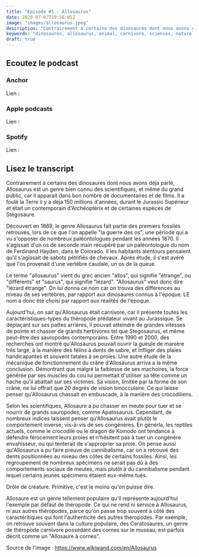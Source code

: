 ```yaml
---
title: "Episode #5 - Allosaurus"
date: 2020-07-07T19:56:05Z
image: "images/allosaurus.jpeg"
description: "Contrairement à certains des dinosaures dont nous avons déja parlé, Allosaurus est un genre bien connu des scientifiques, et même du grand public, car il apparait dans bon nombre de documentaires et de films."
keywords: "dinosaures, allosaurus, animal, carnivore, sciences, naturelle, podcast, apple, anchor, spotify, jurassic"
draft: true
---
```


## Ecoutez le podcast

### Anchor

Lien :

### Apple podcasts

Lien :

### Spotify

Lien :

## Lisez le transcript

Contrairement à certains des dinosaures dont nous avons déja parlé, Allosaurus est un genre bien connu des scientifiques, et même du grand public, car il apparait dans bon nombre de documentaires et de films. Il a foulé la Terre il y a déja 150 millions d'années, durant le Jurassic Supérieur et était un contemporain d'Archéoptérix et de certaines espèces de Stégosaure.

Découvert en 1869, le genre Allosaurus fait partie des premiers fossiles retrouvés, lors de ce que l'on appelle "la guerre des os", une période qui a vu s'opposer de nombreux paléontologues pendant les années 1870. Il s'agissait d'un os de seconde main récupéré par un paléontologue du nom de Ferdinand Hayden, dans le Colorado. Il les habitants alentours pensaient qu'il s'agissait de sabots pétrifiés de chevaux. Après étude, il s'est avéré que l'os provenait d'une vertèbre caudale, un os de la queue.

Le terme "allosaurus" vient du grec ancien "allos", qui signifie "étrange", ou "différents" et "saurus", qui signifie "lézard". "Allosaurus" veut donc dire "lézard étrange". On lui donna ce nom car on trouva des différences au niveau de ses vertèbres, par rapport aux dinosaures connus à l'époque. LE nom a donc été choisi par rapport aux réalités de l'époque.

Aujourd'hui, on sait qu'Allosaurus était carnivore, car il présente toutes les caractéristiques-types du théropode prédateur vivant au Jurassique. Se déplaçant sur ses pattes arrières, il pouvait atteindre de grandes vitesses de pointe et chasser de grands herbivores tel que Stegosaurus, et même peut-être des sauropodes contemporains. Entre 1990 et 2000, des recherches ont montré qu'Allosaurus pouvait ouvrir la gueule de manière très large, à la manière des félins à dents de sabre, et infliger des plaies handicapantes et souvent fatales à se proies. Une autre étude de la mécanique de fonctionnement du crâne d'Allosaurus arriva a la même conclusion. Démontrant que malgré la faiblesse de ses machoires, la force générée par ses muscles du cou lui permettait d'utiliser sa tête comme un hache qu'il abattait sur ses victimes. Sa vision, limitée par la forme de son crâne, ne lui offrait que 20 degrés de vision binocculaire. Ce qui laisse penser qu'Allosaurus chassait en embuscade, à la manière des crocodiliens.

Selon les scientifiques, Allosaure a pu chasser en meute pour tuer et se nourrir de grands sauropodes, comme Apatosaurus. Cependant, de nombreux indices laissent penser qu'Allosaurus avait plutôt le comportement inverse, vis-à-vis de ses congénères. En générla, les reptiles actuels, comme le crocodile ou le dragon de Komodo ont tendance à défendre férocement leurs proies et n'hésitent pas à tuer un congénère envahisseur, ou qui tenterait de s'approprier sa proie. On pense aussi qu'Allosaurus a pu faire preuve de cannibalisme, car on a retrouvé des dents positionnées au niveau des côtes de certains fossiles. Ainsi, les regroupement de nombreux spécimens ne serait pas dû à des comportements sociaux de meutes, mais plutôt à du cannibalisme pendant lequel certains jeunes spécimens étaient eux-même tués.

Drôle de créature. Primitive, c'est le moins qu'on puisse dire.

Allosaure est un genre tellement populaire qu'il représente aujourd'hui l'exemple par défaut de théropode. Ce qui ne rend ni service à Allosaurus, ni aux autres théropodes, parce qu'on passe trop souvent à côté des caractéritiques qui font l'authenticité des autres theropodes. Par exemple, on retrouve souvent dans la culture populaire, des Ceratosaures, un genre de théropode carnivore possédant des cornes sur le museau, est parfois décrit comme un "Allosaure à cornes".

Source de l'image : https://www.wikiwand.com/en/Allosaurus
